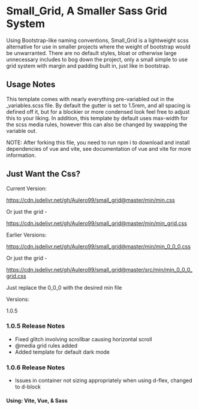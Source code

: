 # Small_Grid, A Smaller Sass Grid System

Using Bootstrap-like naming conventions, Small_Grid is a lightweight scss alternative for use in smaller projects where the weight of bootstrap would be unwarranted. There are no default styles, bloat or otherwise large unnecessary includes to bog down the project, only a small simple to use grid system with margin and padding built in, just like in bootstrap.  

## Usage Notes

This template comes with nearly everything pre-variabled out in the _variables.scss file. By default the gutter is set to 1.5rem, and all spacing is defined off it, but for a blockier or more condensed look feel free to adjust this to your liking. In addition, this template by default uses max-width for the scss media rules, however this can also be changed by swapping the variable out.

NOTE: After forking this file, you need to run npm i to download and install dependencies of vue and vite, see documentation of vue and vite for more information.

## Just Want the Css?

Current Version:

<https://cdn.jsdelivr.net/gh/Aulero99/small_grid@master/min/min.css>

Or just the grid - 

<https://cdn.jsdelivr.net/gh/Aulero99/small_grid@master/min/min_grid.css>

Earlier Versions:

<https://cdn.jsdelivr.net/gh/Aulero99/small_grid@master/min/min_0_0_0.css>

Or just the grid - 

<https://cdn.jsdelivr.net/gh/Aulero99/small_grid@master/src/min/min_0_0_0_grid.css>


Just replace the 0_0_0 with the desired min file

Versions:

1.0.5 


### 1.0.5 Release Notes

 - Fixed glitch involving scrollbar causing horizontal scroll
 - @media grid rules added
 - Added template for default dark mode  

 ### 1.0.6 Release Notes

 - Issues in container not sizing appropriately when using d-flex, changed to d-block

#### Using: Vite, Vue, & Sass